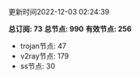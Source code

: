 更新时间2022-12-03 02:24:39

**总订阅: 73**
**总节点: 990**
**有效节点: 256**
- trojan节点: 47
- v2ray节点: 179
- ss节点: 30
